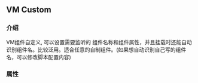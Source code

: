## VM Custom

### 介绍 

VM组件自定义, 可以设置需要监听的 组件名称和组件属性，并且挂载时还能自动识别组件名。比较泛用。适合任意的自制组件。(如果想自动识别自己写的组件名，可以修改脚本配置内容)

### 属性


